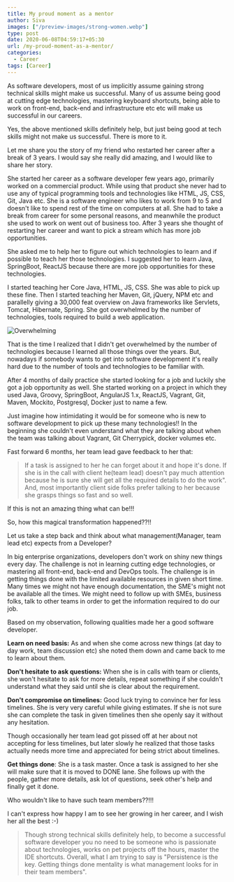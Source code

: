 ```yaml
---
title: My proud moment as a mentor
author: Siva
images: ["/preview-images/strong-women.webp"]
type: post
date: 2020-06-08T04:59:17+05:30
url: /my-proud-moment-as-a-mentor/
categories:
  - Career
tags: [Career]
---
```


As software developers, most of us implicitly assume gaining strong technical skills might make us successful.
Many of us assume being good at cutting edge technologies, mastering keyboard shortcuts, being able to work on 
front-end, back-end and infrastructure etc etc will make us successful in our careers.

Yes, the above mentioned skills definitely help, but just being good at tech skills might not make us successful.
There is more to it. 

<!--more-->


Let me share you the story of my friend who restarted her career after a break of 3 years.
I would say she really did amazing, and I would like to share her story.

She started her career as a software developer few years ago, primarily worked on a commercial product.
While using that product she never had to use any of typical programming tools and technologies like HTML, JS, CSS, Git, Java etc.
She is a software engineer who likes to work from 9 to 5 and doesn't like to spend rest of the time on computers at all.
She had to take a break from career for some personal reasons, and meanwhile the product she used to work on went out of business too.
After 3 years she thought of restarting her career and want to pick a stream which has more job opportunities.

She asked me to help her to figure out which technologies to learn and if possible to teach her those technologies.
I suggested her to learn Java, SpringBoot, ReactJS because there are more job opportunities for these technologies.

I started teaching her Core Java, HTML, JS, CSS. She was able to pick up these fine.
Then I started teaching her Maven, Git, jQuery, NPM etc and parallelly giving a 30,000 feat overview on Java frameworks like
Servlets, Tomcat, Hibernate, Spring. She got overwhelmed by the number of technologies, tools required to build a web application.

![Overwhelming](/images/overcoming.webp "Overwhelming")

That is the time I realized that I didn't get overwhelmed by the number of technologies because I learned all those things over the years.
But, nowadays if somebody wants to get into software development it's really hard due to the number of tools and technologies to be familiar with.

After 4 months of daily practice she started looking for a job and luckily she got a job opportunity as well.
She started working on a project in which they used Java, Groovy, SpringBoot, AngularJS 1.x, ReactJS, Vagrant, Git, Maven, Mockito,
Postgresql, Docker just to name a few.

Just imagine how intimidating it would be for someone who is new to software development to pick up these many technologies!!
In the beginning she couldn't even understand what they are talking about when the team was talking about Vagrant, Git Cherrypick, docker volumes etc.

Fast forward 6 months, her team lead gave feedback to her that:

> If a task is assigned to her he can forget about it and hope it's done.
If she is in the call with client he(team lead) doesn't pay much attention because he is sure she will get all the required details to do the work".
And, most importantly client side folks prefer talking to her because she grasps things so fast and so well.

If this is not an amazing thing what can be!!!

So, how this magical transformation happened??!!

Let us take a step back and think about what management(Manager, team lead etc) expects from a Developer?

In big enterprise organizations, developers don't work on shiny new things every day.
The challenge is not in learning cutting edge technologies, or mastering all front-end, back-end and DevOps tools.
The challenge is in getting things done with the limited available resources in given short time.
Many times we might not have enough documentation, the SME's might not be available all the times.
We might need to follow up with SMEs, business folks, talk to other teams in order to get the information required to do our job.

Based on my observation, following qualities made her a good software developer.

**Learn on need basis:** As and when she come across new things (at day to day work, team discussion etc) she noted them down and came back to me to learn about them.

**Don't hesitate to ask questions:** When she is in calls with team or clients, 
she won't hesitate to ask for more details, repeat something if she couldn't understand what they said until she is clear about the requirement.

**Don't compromise on timelines:** Good luck trying to convince her for less timelines. She is very very careful while giving estimates.
If she is not sure she can complete the task in given timelines then she openly say it without any hesitation.

Though occasionally her team lead got pissed off at her about not accepting for less timelines, 
but later slowly he realized that those tasks actually needs more time and appreciated for being strict about timelines.

**Get things done**: She is a task master. Once a task is assigned to her she will make sure that it is moved to DONE lane.
She follows up with the people, gather more details, ask lot of questions, seek other's help and finally get it done.

Who wouldn't like to have such team members??!!!

I can't express how happy I am to see her growing in her career, and I wish her all the best :-)

> Though strong technical skills definitely help, to become a successful software developer 
you no need to be someone who is passionate about technologies, works on pet projects off the hours, master the IDE shortcuts.
Overall, what I am trying to say is "Persistence is the key. Getting things done mentality is what management looks for in their team members".
